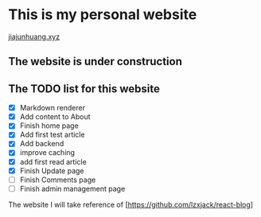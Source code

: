 # This is my personal website

[jiajunhuang.xyz](https://jiajunhuang.xyz)

## The website is under construction

## The TODO list for this website

- [x] Markdown renderer
- [x] Add content to About
- [x] Finish home page
- [x] Add first test article
- [x] Add backend
- [x] improve caching
- [x] add first read article
- [x] Finish Update page
- [ ] Finish Comments page
- [ ] Finish admin management page

The website I will take reference of [https://github.com/lzxjack/react-blog]
